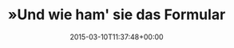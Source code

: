 ---
retweeted: false
source: <a href="http://twitter.com" rel="nofollow">Twitter Web Client</a>
entities:
  hashtags:
  - text: egovernment
    indices:
    - '124'
    - '136'
  symbols: []
  user_mentions: []
  urls: []
display_text_range:
- '0'
- '136'
favorite_count: '2'
id_str: '575259251846811648'
truncated: false
retweet_count: '1'
id: '575259251846811648'
created_at: Tue Mar 10 11:37:48 +0000 2015
favorited: false
full_text: |-
  »Und wie ham' sie das Formular online abgeschickt?«
  »Öhm, na mit der AusweisApp und meinem Perso.«
  »Und das hat geklappt?«

  #egovernment
lang: de
tags:
- egovernment
- pesos:twitter
date: '2015-03-10T11:37:48+00:00'
src: https://twitter.com/bascht/status/575259251846811648
original_url: https://twitter.com/bascht/status/575259251846811648
type: twitter_tweet
text: |-
  »Und wie ham' sie das Formular online abgeschickt?«
  »Öhm, na mit der AusweisApp und meinem Perso.«
  »Und das hat geklappt?«

  #egovernment
title: "»Und wie ham' sie das Formular "

---